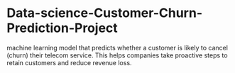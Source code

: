 # Data-science-Customer-Churn-Prediction-Project
machine learning model that predicts whether a customer is likely to cancel (churn) their telecom service. This helps companies take proactive steps to retain customers and reduce revenue loss. 
